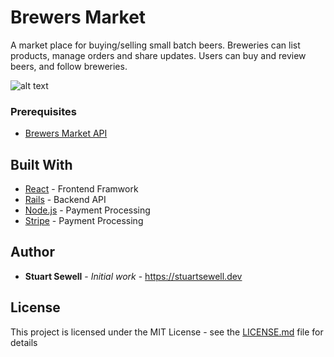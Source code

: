 # Brewers Market

A market place for buying/selling small batch beers. Breweries can list products, manage orders and share updates. Users can buy and review beers, and follow breweries.

![alt text](https://res.cloudinary.com/dm7moiolo/image/upload/v1557938055/Screenshot_2019-05-15_at_17.29.02.png)

### Prerequisites

* [Brewers Market API](https://github.com/stubrew24/brewers-market-api)

## Built With

* [React](https://reactjs.org/) - Frontend Framwork
* [Rails](https://rubyonrails.org/) -  Backend API
* [Node.js](https://nodejs.org/en/) - Payment Processing
* [Stripe](https://stripe.com/docs/api) - Payment Processing

## Author

* **Stuart Sewell** - *Initial work* - https://stuartsewell.dev

## License

This project is licensed under the MIT License - see the [LICENSE.md](LICENSE.md) file for details

